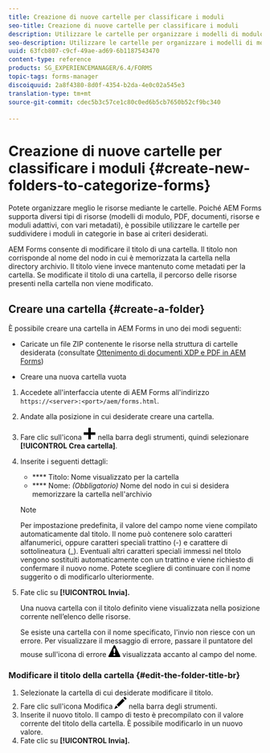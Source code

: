 ```yaml
---
title: Creazione di nuove cartelle per classificare i moduli
seo-title: Creazione di nuove cartelle per classificare i moduli
description: Utilizzare le cartelle per organizzare i modelli di modulo, i PDF, le risorse e i moduli adattivi.
seo-description: Utilizzare le cartelle per organizzare i modelli di modulo, i PDF, le risorse e i moduli adattivi.
uuid: 63fcb807-c9cf-49ae-ad69-6b1187543470
content-type: reference
products: SG_EXPERIENCEMANAGER/6.4/FORMS
topic-tags: forms-manager
discoiquuid: 2a8f4380-8d0f-4354-b2da-4e0c02a545e3
translation-type: tm+mt
source-git-commit: cdec5b3c57ce1c80c0ed6b5cb7650b52cf9bc340

---
```



# Creazione di nuove cartelle per classificare i moduli {#create-new-folders-to-categorize-forms}

Potete organizzare meglio le risorse mediante le cartelle. Poiché AEM Forms supporta diversi tipi di risorse (modelli di modulo, PDF, documenti, risorse e moduli adattivi, con vari metadati), è possibile utilizzare le cartelle per suddividere i moduli in categorie in base ai criteri desiderati.

AEM Forms consente di modificare il titolo di una cartella. Il titolo non corrisponde al nome del nodo in cui è memorizzata la cartella nella directory archivio. Il titolo viene invece mantenuto come metadati per la cartella. Se modificate il titolo di una cartella, il percorso delle risorse presenti nella cartella non viene modificato.

## Creare una cartella {#create-a-folder}

È possibile creare una cartella in AEM Forms in uno dei modi seguenti:

* Caricate un file ZIP contenente le risorse nella struttura di cartelle desiderata (consultate [Ottenimento di documenti XDP e PDF in AEM Forms](/help/forms/using/get-xdp-pdf-documents-aem.md))

* Creare una nuova cartella vuota

1. Accedete all&#39;interfaccia utente di AEM Forms all&#39;indirizzo `https://<server>:<port>/aem/forms.html`.
1. Andate alla posizione in cui desiderate creare una cartella.
1. Fare clic sull&#39;icona ![aem6forms_add](assets/aem6forms_add.png) nella barra degli strumenti, quindi selezionare **[!UICONTROL Crea cartella]**.

1. Inserite i seguenti dettagli:

   * **** Titolo: Nome visualizzato per la cartella
   * **** Nome: *(Obbligatorio)* Nome del nodo in cui si desidera memorizzare la cartella nell&#39;archivio
   >[!NOTE]
   >
   >Per impostazione predefinita, il valore del campo nome viene compilato automaticamente dal titolo. Il nome può contenere solo caratteri alfanumerici, oppure caratteri speciali trattino (-) e carattere di sottolineatura (_). Eventuali altri caratteri speciali immessi nel titolo vengono sostituiti automaticamente con un trattino e viene richiesto di confermare il nuovo nome. Potete scegliere di continuare con il nome suggerito o di modificarlo ulteriormente.

1. Fate clic su **[!UICONTROL Invia].**

   Una nuova cartella con il titolo definito viene visualizzata nella posizione corrente nell’elenco delle risorse.

   Se esiste una cartella con il nome specificato, l&#39;invio non riesce con un errore. Per visualizzare il messaggio di errore, passare il puntatore del mouse sull&#39;icona di errore ![aem6forms_error_alert](assets/aem6forms_error_alert.png) visualizzata accanto al campo del nome.

### Modificare il titolo della cartella {#edit-the-folder-title-br}

1. Selezionate la cartella di cui desiderate modificare il titolo.
1. Fare clic sull&#39;icona Modifica ![aem6forms_edit](assets/aem6forms_edit.png) nella barra degli strumenti.
1. Inserite il nuovo titolo. Il campo di testo è precompilato con il valore corrente del titolo della cartella. È possibile modificarlo in un nuovo valore.
1. Fate clic su **[!UICONTROL Invia].**

